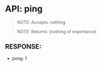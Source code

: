 # API: ping




> NOTE:
> Accepts: nothing
> 
> NOTE:
> Returns: (nothing of importance)
> 

## RESPONSE: ##
  * pong: 1
